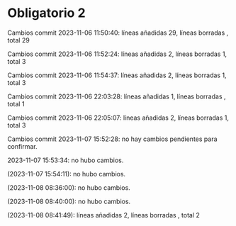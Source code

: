 # Obligatorio 2

Cambios commit 2023-11-06 11:50:40: líneas añadidas 29, líneas borradas , total 29

Cambios commit 2023-11-06 11:52:24: líneas añadidas 2, líneas borradas 1, total 3

Cambios commit 2023-11-06 11:54:37: líneas añadidas 2, líneas borradas 1, total 3

Cambios commit 2023-11-06 22:03:28: líneas añadidas 1, líneas borradas , total 1

Cambios commit 2023-11-06 22:05:07: líneas añadidas 2, líneas borradas 1, total 3

Cambios commit 2023-11-07 15:52:28: no hay cambios pendientes para confirmar.

2023-11-07 15:53:34: no hubo cambios.

(2023-11-07 15:54:11): no hubo cambios.

(2023-11-08 08:36:00): no hubo cambios.

(2023-11-08 08:40:00): no hubo cambios.

(2023-11-08 08:41:49): líneas añadidas 2, líneas borradas , total 2
